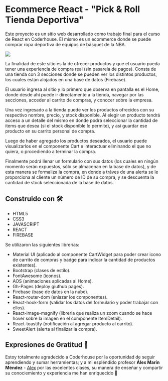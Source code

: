 # Ecommerce React - "Pick & Roll Tienda Deportiva"

Este proyecto es un sitio web desarrollado como trabajo final para el curso de React en Coderhouse. El mismo es un ecommerce donde se puede comprar ropa deportiva de equipos de básquet de la NBA.

![](https://media.giphy.com/media/gQdHWEKSJQ5RlF9roN/giphy.gif)

La finalidad de este sitio es la de ofrecer productos y que el usuario pueda tener una experiencia de compra real (sin pasarela de pagos). Consta de una tienda con 3 secciones donde se pueden ver los distintos productos, los cuales están alojados en una base de datos (Firebase).

El usuario ingresa al sitio y lo primero que observa en pantalla es el Home, donde desde ahí puede ir directamente a la tienda, navegar por las secciones, acceder al carrito de compras, y conocer sobre la empresa.

Una vez ingresado a la tienda puede ver los productos ofrecidos con su respectivo nombre, precio, y stock disponible. Al elegir un producto tendrá acceso a un detalle del mismo en donde podrá seleccionar la cantidad de items que desea (si el stock disponible lo permite), y así guardar ese producto en su carrito personal de compra.

Luego de haber agregado los productos deseados, el usuario puede visualizarlos en el componente Cart e interactuar eliminando el que no quiera, o procediendo a terminar la compra.

Finalmente podrá llenar un formulario con sus datos (los cuales en ningún momento serán expuestos, sólo se almacenan en la base de datos), y de esta manera se formaliza la compra, en donde a tráves de una alerta se le proporciona al cliente un número de ID de su compra, y se descuenta la cantidad de stock seleccionada de la base de datos.

## Construido con 🛠️

* HTML5
* CSS3
* JAVASCRIPT
* REACT
* FIREBASE

Se utilizaron las siguientes librerías:
* Material UI (aplicado al componente CartWidget para poder crear icono de carrito de compras y badge para indicar la cantidad de productos existentes).
* Bootstrap (clases de estilo).
* FontAwesome (iconos).
* AOS (animaciones aplicadas al Home).
* Gh-Pages (deploy giuthub pages).
* Firebase (base de datos en la nube).
* React-router-dom (enlazar los componentes).
* React-hook-form (validar los datos del formulario y poder trabajar con ellos).
* React-image-magnify (libreria que realiza un zoom cuando se hace hover sobre la imagen en el componente ItemDetail).
* React-toastify (notificación al agregar producto al carrito).
* SweetAlert (alerta al finalizar la compra).



## Expresiones de Gratitud 🎁

Estoy totalmente agradecido a Coderhouse por la oportunidad de seguir aprendiendo y sumar herramientas; y a mi espléndido profesor **Álex Marín Méndez** - [Alex](https://github.com/alexmarinmendez) por las excelentes clases, su manera de enseñar y compartir su conociemiento y experiencia me han enriquecido :raised_hands:
